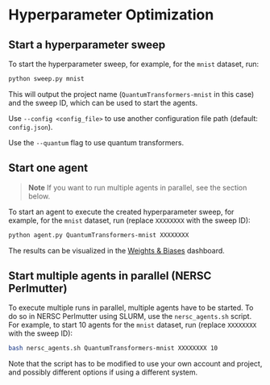 # Hyperparameter Optimization

## Start a hyperparameter sweep

To start the hyperparameter sweep, for example, for the `mnist` dataset, run:

```bash
python sweep.py mnist
```

This will output the project name (`QuantumTransformers-mnist` in this case) and the sweep ID, which can be used to start the agents.

Use `--config <config_file>` to use another configuration file path (default: `config.json`).

Use the `--quantum` flag to use quantum transformers.

## Start one agent

> **Note**
> If you want to run multiple agents in parallel, see the section below.

To start an agent to execute the created hyperparameter sweep, for example, for the `mnist` dataset, run (replace `XXXXXXXX` with the sweep ID):

```bash
python agent.py QuantumTransformers-mnist XXXXXXXX
```

The results can be visualized in the [Weights & Biases](https://wandb.ai) dashboard.

## Start multiple agents in parallel (NERSC Perlmutter)

To execute multiple runs in parallel, multiple agents have to be started.
To do so in NERSC Perlmutter using SLURM, use the `nersc_agents.sh` script.
For example, to start 10 agents for the `mnist` dataset, run (replace `XXXXXXXX` with the sweep ID):

```bash
bash nersc_agents.sh QuantumTransformers-mnist XXXXXXXX 10
```

Note that the script has to be modified to use your own account and project, and possibly different options if using a different system.

